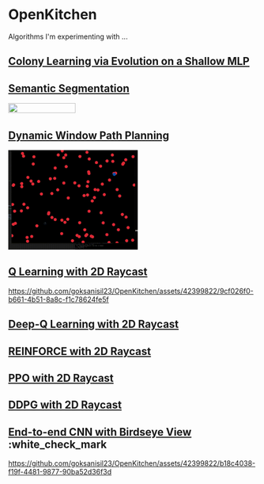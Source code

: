 # OpenKitchen
Algorithms I'm experimenting with ...

## [Colony Learning via Evolution on a Shallow MLP](/EvolutionaryRacer)

## [Semantic Segmentation](/RayCastRacer)
<img src="https://raw.githubusercontent.com/goksanisil23/OpenKitchen/main/SemSegRacer/resources/inference_gpu.gif" width=52% height=30%>

## [Dynamic Window Path Planning](/DynamicWindow)
<img src="https://raw.githubusercontent.com/goksanisil23/OpenKitchen/main/DynamicWindow/dynamic_window.gif" width=52% height=30%>

## [Q Learning with 2D Raycast](/RLRacers/Q_Learning)
https://github.com/goksanisil23/OpenKitchen/assets/42399822/9cf026f0-b661-4b51-8a8c-f1c78624fe5f

## [Deep-Q Learning with 2D Raycast](/RLRacers/Deep_Q_Learning)

## [REINFORCE with 2D Raycast](/RLRacers/Reinforce)

## [PPO with 2D Raycast](/RLRacers/PPO)

## [DDPG with 2D Raycast](/RLRacers/DDPG)

## [End-to-end CNN with Birdseye View](/E2E_Supervised) :white_check_mark
https://github.com/goksanisil23/OpenKitchen/assets/42399822/b18c4038-f19f-4481-9877-90ba52d36f3d